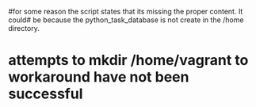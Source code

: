 
#for some reason the script states that its missing the proper content. It could# be because the python_task_database is not create in the /home directory.
# attempts to mkdir /home/vagrant to workaround have not been successful

